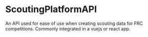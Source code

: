 # ScoutingPlatformAPI
An API used for ease of use when creating scouting data for FRC competitions. Commonly integrated in a vuejs or react app.
